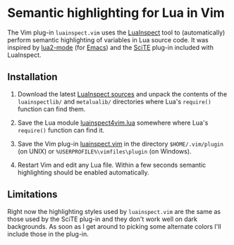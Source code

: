 # Semantic highlighting for Lua in Vim

The Vim plug-in `luainspect.vim` uses the [LuaInspect](http://lua-users.org/wiki/LuaInspect) tool to (automatically) perform semantic highlighting of variables in Lua source code. It was inspired by [lua2-mode](http://www.enyo.de/fw/software/lua-emacs/lua2-mode.html) (for [Emacs](http://www.gnu.org/software/emacs/)) and the [SciTE](http://www.scintilla.org/SciTE.html) plug-in included with LuaInspect.

## Installation

1. Download the latest [LuaInspect sources](http://github.com/davidm/lua-inspect/zipball/master) and unpack the contents of the `luainspectlib/` and `metalualib/` directories where Lua's `require()` function can find them.

2. Save the Lua module [luainspect4vim.lua](http://github.com/xolox/vim-lua-inspect/raw/master/luainspect4vim.lua) somewhere where Lua's `require()` function can find it.

3. Save the Vim plug-in [luainspect.vim](http://github.com/xolox/vim-lua-inspect/raw/master/luainspect.vim) in the directory `$HOME/.vim/plugin` (on UNIX) or `%USERPROFILE%\vimfiles\plugin` (on Windows).

4. Restart Vim and edit any Lua file. Within a few seconds semantic highlighting should be enabled automatically.

## Limitations

Right now the highlighting styles used by `luainspect.vim` are the same as those used by the SciTE plug-in and they don't work well on dark backgrounds. As soon as I get around to picking some alternate colors I'll include those in the plug-in.

